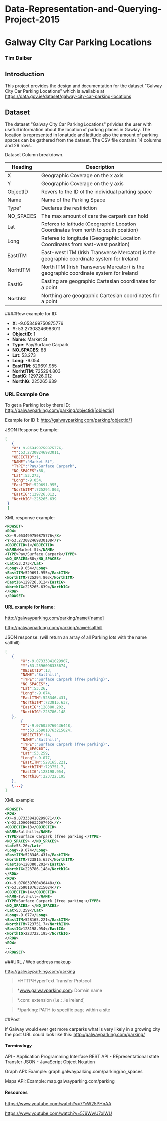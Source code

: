 # Data-Representation-and-Querying-Project-2015

# Galway City Car Parking Locations

### Tim Daiber

## Introduction

This project provides the design and documentation for the dataset "Galway City Car Parking Locations" which is available at https://data.gov.ie/dataset/galway-city-car-parking-locations



## Dataset
The dataset "Galway City Car Parking Locations" privides the user with usefull information about the location of parking places in Gawlay. The location is represented in lonatude and latitude also the amount of parking spaces can be gathered from the dataset.
The CSV file contains 14 columns and 29 rows.

Dataset Column breakdown.
 
|Heading | Description  |
|---------|-----------|
| X | Geographic Coverage on the x axis |
| Y | Geographic Coverage on the y axis |
| ObjectID | Revers to the ID of the individual parking space |
| Name |  Name of the Parking Space|
| Type" | Declares the restiriction|
| NO_SPACES | The max amount of cars the carpark can hold|
| Lat | Referes to latitude (Geographic Location Coordinates from north to south position)|
| Long | Referes to longitude (Geographic Location Coordinates from east-west position)|
| EastITM | East-west ITM (Irish Transverse Mercator) is the geographic coordinate system for Ireland|
| NorhtITM | North ITM (Irish Transverse Mercator) is the geographic coordinate system for Ireland|
| EastIG | Easting are geographic Cartesian coordinates for a point|
| NorthIG | Northing are geographic Cartesian coordinates for a point|

####Row example for ID:

- **X**: -9.053499750875776
- **Y**: 53.27308246983011
- **ObjectID**: 1
- **Name**: Market St               
- **Type**: Pay/Surface Carpark
- **NO_SPACES**: 88
- **Lat**: 53.273
- **Long**: -9.054
- **EastITM**: 529691.955
- **NorhtITM**: 725294.803
- **EastIG**:  129726.012
- **NorthIG**: 225265.639

### URL Example One

To get a Parking lot by there ID:
http://galwayparking.com/parking/objectid/[objectid]

Example for ID 1:
http://galwayparking.com/parking/objectid/1

 JSON Response Example:

 ```json
 [
    {
    "X":-9.053499750875776,
    "Y":53.27308246983011,
    "OBJECTID":1,
    "NAME":"Market St",
    "TYPE":"Pay/Surface Carpark",
    "NO_SPACES":88,
    "Lat":53.273,
    "Long":-9.054,
    "EastITM":529691.955,
    "NorthITM":725294.803,
    "EastIG":129726.012,
    "NorthIG":225265.639
  }
  ]
 ```

 XML response example:

```xml
<ROWSET>
<ROW>
<X>-9.053499750875776</X>
<Y>53.273082469830108</Y>
<OBJECTID>1</OBJECTID>
<NAME>Market St</NAME>
<TYPE>Pay/Surface Carpark</TYPE>
<NO_SPACES>88</NO_SPACES>
<Lat>53.273</Lat>
<Long>-9.054</Long>
<EastITM>529691.955</EastITM>
<NorthITM>725294.803</NorthITM>
<EastIG>129726.012</EastIG>
<NorthIG>225265.639</NorthIG>
</ROW>
</ROWSET>
```

#### URL example for Name:

http://galwayparking.com/parking/name/[name]

http://galwayparking.com/parking/name/salthill

JSON response:
(will return an array of all Parking lots with the name salthill)
 
 ```json
[
    {
        "X":-9.07333841029907,
        "Y":53.2596098335674,
        "OBJECTID":13,
        "NAME":"Salthill",
        "TYPE":"Surface Carpark (free parking)",
        "NO_SPACES":,
        "Lat":53.26,
        "Long":-9.074,
        "EastITM":528346.431,
        "NorthITM":723815.637,
        "EastIG":128380.202,
        "NorthIG":223786.148
    },
        {
        "X":-9.076039760436448,
        "Y":53.259010763215024,
        "OBJECTID":14,
        "NAME":"Salthill",
        "TYPE":"Surface Carpark (free parking)",
        "NO_SPACES":,
        "Lat":53.259,
        "Long":-9.077,
        "EastITM":528165.221,
        "NorthITM":723751.7,
        "EastIG":128198.954,
        "NorthIG":223722.195
    },
    {...}
]
 ```
 
 XML example:
 
 ```xml
 <ROWSET>
 <ROW>
<X>-9.073338410299071</X>
<Y>53.259609833567403</Y>
<OBJECTID>13</OBJECTID>
<NAME>Salthill</NAME>
<TYPE>Surface Carpark (free parking)</TYPE>
<NO_SPACES> </NO_SPACES>
<Lat>53.26</Lat>
<Long>-9.074</Long>
<EastITM>528346.431</EastITM>
<NorthITM>723815.637</NorthITM>
<EastIG>128380.202</EastIG>
<NorthIG>223786.148</NorthIG>
</ROW>
<ROW>
<X>-9.076039760436448</X>
<Y>53.259010763215024</Y>
<OBJECTID>14</OBJECTID>
<NAME>Salthill</NAME>
<TYPE>Surface Carpark (free parking)</TYPE>
<NO_SPACES> </NO_SPACES>
<Lat>53.259</Lat>
<Long>-9.077</Long>
<EastITM>528165.221</EastITM>
<NorthITM>723751.7</NorthITM>
<EastIG>128198.954</EastIG>
<NorthIG>223722.195</NorthIG>
</ROW>
<ROW>
...
</ROWSET>
```

###URL / Web address makeup

http://galwayparking.com/parking

> *HTTP:HyperText Transfer Protocol

> *www.galwayparking.com: Domain name

> *.com: extension (i.e.: .ie ireland)

> */parking: PATH to specific page within a site


##Post

If Galway would ever get more carparks what is very likely in a growing city the post URL could look like this:
http://galwayparking.com/parking/


#### Terminology
API - Application Programming Interface
REST API - REpresentational state Transfer
JSON - JavaScript Object Notation

Graph API:
Example: graph.galwayparking.com/parking/no_spaces

Maps API:
Example: map.galwayparking.com/parking

#### Resources

https://www.youtube.com/watch?v=7YcW25PHnAA

https://www.youtube.com/watch?v=576WwU7xlWU
